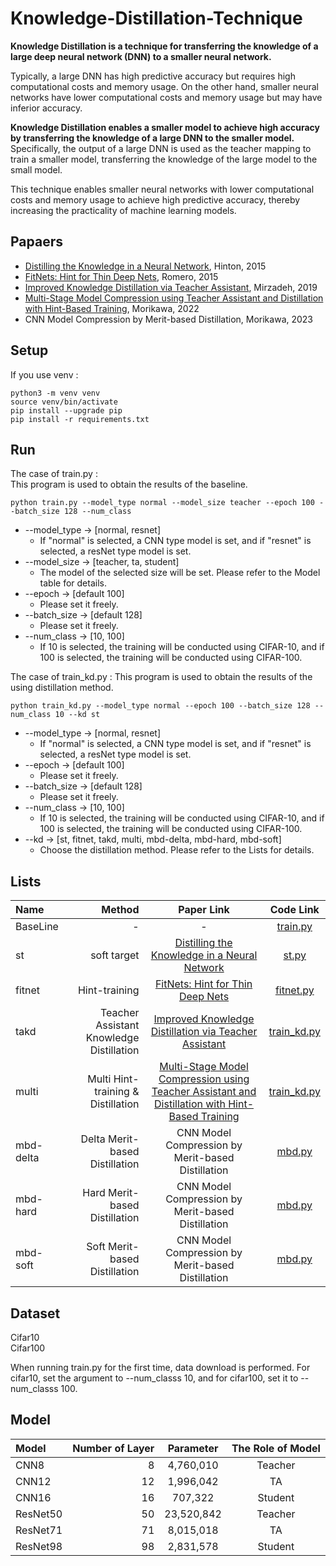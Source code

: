 # Knowledge-Distillation-Technique

**Knowledge Distillation is a technique for transferring the knowledge of a large deep neural network (DNN) to a smaller neural network.** 

Typically, a large DNN has high predictive accuracy but requires high computational costs and memory usage. On the other hand, smaller neural networks have lower computational costs and memory usage but may have inferior accuracy.

**Knowledge Distillation enables a smaller model to achieve high accuracy by transferring the knowledge of a large DNN to the smaller model.**  
 Specifically, the output of a large DNN is used as the teacher mapping to train a smaller model, transferring the knowledge of the large model to the small model.

This technique enables smaller neural networks with lower computational costs and memory usage to achieve high predictive accuracy, thereby increasing the practicality of machine learning models.

## Papaers

* [Distilling the Knowledge in a Neural Network](https://arxiv.org/abs/1503.02531), Hinton, 2015
* [FitNets: Hint for Thin Deep Nets](https://arxiv.org/abs/1412.6550), Romero, 2015
* [Improved Knowledge Distillation via Teacher Assistant](https://arxiv.org/abs/1902.03393), Mirzadeh, 2019
* [Multi-Stage Model Compression using Teacher Assistant and Distillation with Hint-Based Training](https://ieeexplore.ieee.org/document/9767229), Morikawa, 2022
* CNN Model Compression by Merit-based Distillation, Morikawa, 2023

## Setup
If you use venv :
```
python3 -m venv venv
source venv/bin/activate
pip install --upgrade pip
pip install -r requirements.txt
```
## Run
The case of train.py :  
This program is used to obtain the results of the baseline.
```
python train.py --model_type normal --model_size teacher --epoch 100 --batch_size 128 --num_class
```
* --model_type -> [normal, resnet]
    - If "normal" is selected, a CNN type model is set, and if "resnet" is selected, a resNet type model is set.
* --model_size -> [teacher, ta, student]
    - The model of the selected size will be set. Please refer to the Model table for details.
* --epoch -> [default 100]
    - Please set it freely.
* --batch_size -> [default 128]
    - Please set it freely.
* --num_class -> [10, 100]
    - If 10 is selected, the training will be conducted using CIFAR-10, and if 100 is selected, the training will be conducted using CIFAR-100.

The case of train_kd.py : 
This program is used to obtain the results of the using distillation method.
```
python train_kd.py --model_type normal --epoch 100 --batch_size 128 --num_class 10 --kd st
```
* --model_type -> [normal, resnet]
    - If "normal" is selected, a CNN type model is set, and if "resnet" is selected, a resNet type model is set.
* --epoch -> [default 100]
    - Please set it freely.
* --batch_size -> [default 128]
    - Please set it freely.
* --num_class -> [10, 100]
    - If 10 is selected, the training will be conducted using CIFAR-10, and if 100 is selected, the training will be conducted using CIFAR-100.
* --kd -> [st, fitnet, takd, multi, mbd-delta, mbd-hard, mbd-soft]
    - Choose the distillation method. Please refer to the Lists for details.

## Lists

|    Name    |    Method   |     Paper Link    |     Code Link    |
|:-----------|------------:|:------------:|:------------:|
|BaseLine| -| -|[train.py](https://github.com/motakuss/Knowledge-Distillation-Technique/blob/main/train.py)|
|st|soft target|[Distilling the Knowledge in a Neural Network](https://arxiv.org/abs/1503.02531)|[st.py](https://github.com/motakuss/Knowledge-Distillation-Technique/blob/main/src/kd_loss/st.py)|
|fitnet|Hint-training|[FitNets: Hint for Thin Deep Nets](https://arxiv.org/abs/1412.6550)|[fitnet.py](https://github.com/motakuss/Knowledge-Distillation-Technique/blob/main/src/kd_loss/fitnet.py)|
|takd|Teacher Assistant Knowledge Distillation|[Improved Knowledge Distillation via Teacher Assistant](https://arxiv.org/abs/1902.03393)|[train_kd.py](https://github.com/motakuss/Knowledge-Distillation-Technique/blob/main/train_kd.py)|
|multi|Multi Hint-training & Distillation|[Multi-Stage Model Compression using Teacher Assistant and Distillation with Hint-Based Training](https://ieeexplore.ieee.org/document/9767229)|[train_kd.py](https://github.com/motakuss/Knowledge-Distillation-Technique/blob/main/train_kd.py)|
|mbd-delta|Delta Merit-based Distillation|CNN Model Compression by Merit-based Distillation|[mbd.py](https://github.com/motakuss/Knowledge-Distillation-Technique/blob/main/src/kd_loss/mbd.py)|
|mbd-hard|Hard Merit-based Distillation|CNN Model Compression by Merit-based Distillation|[mbd.py](https://github.com/motakuss/Knowledge-Distillation-Technique/blob/main/src/kd_loss/mbd.py)|
|mbd-soft|Soft Merit-based Distillation|CNN Model Compression by Merit-based Distillation|[mbd.py](https://github.com/motakuss/Knowledge-Distillation-Technique/blob/main/src/kd_loss/mbd.py)|

## Dataset
Cifar10  
Cifar100

When running train.py for the first time, data download is performed. For cifar10, set the argument to --num_classs 10, and for cifar100, set it to --num_classs 100.

## Model
|    Model    |    Number of Layer   |    Parameter     |     The Role of Model    |
|:-----------|------------:|:------------:|:------------:|
|    CNN8    |    8   |    4,760,010     |     Teacher   |
|    CNN12    |    12   |    1,996,042     |     TA   |
|    CNN16    |    16   |    707,322     |     Student   |
|    ResNet50    |    50   |    23,520,842     |     Teacher   |
|    ResNet71    |    71   |    8,015,018     |     TA   |
|    ResNet98    |    98   |    2,831,578     |     Student   |
